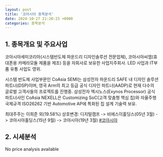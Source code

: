 ```yaml
---
layout: post
title: '코아시아 종목분석'
date: 2024-10-27 21:20:23 +0900
categories: 종목분석
---
```


## 1. 종목개요 및 주요사업

코아시아세미코리아(시스템반도체 파운드리 디자인솔루션 전문업체), 코아시아씨엠(휴대폰용 카메라모듈 제품을 제조) 등을 자회사로 보유한 사업지주회사. LED 사업과 IT부품 유통 사업도 영위.

시스템 반도체 사업부문인 CoAsia SEMI는 삼성전자 파운드리 SAFE 내 디자인 솔루션 파트너(DSP)이며, 영국 Arm의 최고 등급 공식 디자인 파트너(AADP)로 현재 다수의 글로벌 고객사들의 프로젝트를 진행중. 삼성전자 엑시노스(Exynos Processor) 공식 파트너사인 CoAsia NEXELL은 Customizing SoC(고객 맞춤형 핵심 칩)와 자율주행 국제규격 ISO26262 기반 Automotive AP에 특화된 칩 설계 기술력 보유.

최대주주는 이희준 외(19.58%) 상호변경: 디지털캠프 -> 비에스이홀딩스(05년 3월) -> 코아시아홀딩스(15년 9월) -> 코아시아(19년 3월)
[#코아시아](#)

## 2. 시세분석

No price analysis available
